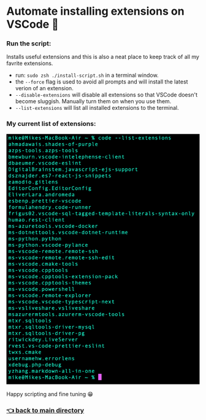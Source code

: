 # Automate installing extensions on VSCode :wrench:

### Run the script:

Installs useful extensions and this is also a neat place to keep track of all my favrite extensions.

- run: `sudo zsh ./install-script.sh` in a terminal window.
- the `--force` flag is used to avoid all prompts and will install the latest verion of an extension.
- `--disable-extensions` will disable all extensions so that VSCode doesn't become sluggish. Manually turn them on when you use them.
- `--list-extensions` will list all installed extensions to the terminal.

### My current list of extensions:

![](my-extensions.jpeg)

Happy scripting and fine tuning :grin:

### [:point_left: back to main directory](https://github.com/Mike-ops273/sysadmin)
